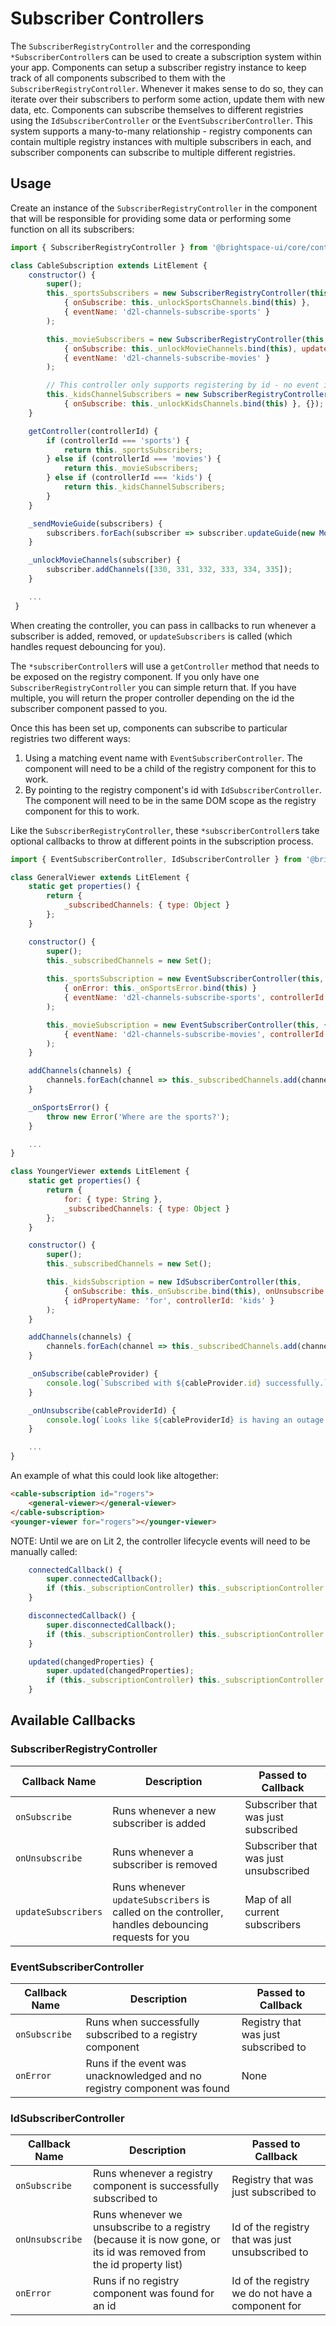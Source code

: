 # Subscriber Controllers

The `SubscriberRegistryController` and the corresponding `*SubscriberController`s can be used to create a subscription system within your app. Components can setup a subscriber registry instance to keep track of all components subscribed to them with the `SubscriberRegistryController`. Whenever it makes sense to do so, they can iterate over their subscribers to perform some action, update them with new data, etc.  Components can subscribe themselves to different registries using the `IdSubscriberController` or the `EventSubscriberController`. This system supports a many-to-many relationship - registry components can contain multiple registry instances with multiple subscribers in each, and subscriber components can subscribe to multiple different registries.

## Usage

Create an instance of the `SubscriberRegistryController` in the component that will be responsible for providing some data or performing some function on all its subscribers:

```js
import { SubscriberRegistryController } from '@brightspace-ui/core/controllers/subscriber/subscriberControllers.js';

class CableSubscription extends LitElement {
	constructor() {
		super();
		this._sportsSubscribers = new SubscriberRegistryController(this,
			{ onSubscribe: this._unlockSportsChannels.bind(this) },
			{ eventName: 'd2l-channels-subscribe-sports' }
		);

		this._movieSubscribers = new SubscriberRegistryController(this, {},
			{ onSubscribe: this._unlockMovieChannels.bind(this), updateSubscribers: this._sendMovieGuide.bind(this) },
			{ eventName: 'd2l-channels-subscribe-movies' }
		);

		// This controller only supports registering by id - no event is needed
		this._kidsChannelSubscribers = new SubscriberRegistryController(this,
			{ onSubscribe: this._unlockKidsChannels.bind(this) }, {});
	}

	getController(controllerId) {
		if (controllerId === 'sports') {
			return this._sportsSubscribers;
		} else if (controllerId === 'movies') {
			return this._movieSubscribers;
		} else if (controllerId === 'kids') {
			return this._kidsChannelSubscribers;
		}
	}

	_sendMovieGuide(subscribers) {
		subscribers.forEach(subscriber => subscriber.updateGuide(new MovieGuide(new Date().getMonth())));
	}

	_unlockMovieChannels(subscriber) {
		subscriber.addChannels([330, 331, 332, 333, 334, 335]);
	}

	...
 }
```

When creating the controller, you can pass in callbacks to run whenever a subscriber is added, removed, or `updateSubscribers` is called (which handles request debouncing for you).

The `*subscriberController`s will use a `getController` method that needs to be exposed on the registry component. If you only have one `SubscriberRegistryController` you can simple return that.  If you have multiple, you will return the proper controller depending on the id the subscriber component passed to you.

Once this has been set up, components can subscribe to particular registries two different ways:
1. Using a matching event name with `EventSubscriberController`. The component will need to be a child of the registry component for this to work.
2. By pointing to the registry component's id with `IdSubscriberController`. The component will need to be in the same DOM scope as the registry component for this to work.

Like the `SubscriberRegistryController`, these `*subscriberController`s take optional callbacks to throw at different points in the subscription process.

```js
import { EventSubscriberController, IdSubscriberController } from '@brightspace-ui/core/controllers/subscriber/subscriberControllers.js';

class GeneralViewer extends LitElement {
	static get properties() {
		return {
			_subscribedChannels: { type: Object }
		};
	}

	constructor() {
		super();
		this._subscribedChannels = new Set();
	
		this._sportsSubscription = new EventSubscriberController(this,
			{ onError: this._onSportsError.bind(this) }
			{ eventName: 'd2l-channels-subscribe-sports', controllerId: 'sports' }
		);

		this._movieSubscription = new EventSubscriberController(this, {},
			{ eventName: 'd2l-channels-subscribe-movies', controllerId: 'movies' }
		);
	}

	addChannels(channels) {
		channels.forEach(channel => this._subscribedChannels.add(channel));
	}

	_onSportsError() {
		throw new Error('Where are the sports?');
	}

	...
}

class YoungerViewer extends LitElement {
	static get properties() {
		return {
			for: { type: String },
			_subscribedChannels: { type: Object }
		};
	}

	constructor() {
		super();
		this._subscribedChannels = new Set();

		this._kidsSubscription = new IdSubscriberController(this,
			{ onSubscribe: this._onSubscribe.bind(this), onUnsubscribe: this._onUnsubscribe.bind(this) },
			{ idPropertyName: 'for', controllerId: 'kids' }
		);
	}

	addChannels(channels) {
		channels.forEach(channel => this._subscribedChannels.add(channel));
	}

	_onSubscribe(cableProvider) {
		console.log(`Subscribed with ${cableProvider.id} successfully.`);
	}

	_onUnsubscribe(cableProviderId) {
		console.log(`Looks like ${cableProviderId} is having an outage again.`);
	}

	...
}
```

An example of what this could look like altogether:
```html
<cable-subscription id="rogers">
	<general-viewer></general-viewer>
</cable-subscription>
<younger-viewer for="rogers"></younger-viewer>
```

NOTE: Until we are on Lit 2, the controller lifecycle events will need to be manually called:
```js
	connectedCallback() {
		super.connectedCallback();
		if (this._subscriptionController) this._subscriptionController.hostConnected();
	}

	disconnectedCallback() {
		super.disconnectedCallback();
		if (this._subscriptionController) this._subscriptionController.hostDisconnected();
	}

	updated(changedProperties) {
		super.updated(changedProperties);
		if (this._subscriptionController) this._subscriptionController.hostUpdated(changedProperties);
	}
```

## Available Callbacks

### SubscriberRegistryController
| Callback Name | Description | Passed to Callback |
|---|---|---|
| `onSubscribe` | Runs whenever a new subscriber is added | Subscriber that was just subscribed | 
| `onUnsubscribe` | Runs whenever a subscriber is removed | Subscriber that was just unsubscribed |
| `updateSubscribers` | Runs whenever `updateSubscribers` is called on the controller, handles debouncing requests for you | Map of all current subscribers |

### EventSubscriberController
| Callback Name | Description | Passed to Callback |
|---|---|---|
| `onSubscribe` | Runs when successfully subscribed to a registry component | Registry that was just subscribed to |
| `onError` | Runs if the event was unacknowledged and no registry component was found | None |

### IdSubscriberController
| Callback Name | Description | Passed to Callback |
|---|---|---|
| `onSubscribe` | Runs whenever a registry component is successfully subscribed to | Registry that was just subscribed to |
| `onUnsubscribe` | Runs whenever we unsubscribe to a registry (because it is now gone, or its id was removed from the id property list) | Id of the registry that was just unsubscribed to |
| `onError` | Runs if no registry component was found for an id | Id of the registry we do not have a component for |
